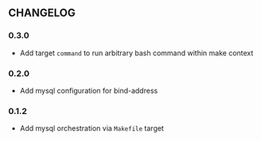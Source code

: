 ## CHANGELOG

### 0.3.0

* Add target `command` to run arbitrary bash command within make context

### 0.2.0

* Add mysql configuration for bind-address

### 0.1.2

* Add mysql orchestration via `Makefile` target
